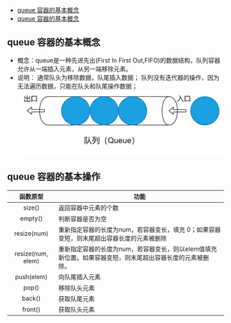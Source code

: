 

<!-- @import "[TOC]" {cmd="toc" depthFrom=1 depthTo=6 orderedList=false} -->
<!-- code_chunk_output -->
- [queue 容器的基本概念](#queue-容器的基本概念)
- [queue 容器的基本概念](#queue-容器的基本概念)


<!-- /code_chunk_output -->

## queue 容器的基本概念
- 概念：queue是一种先进先出(First In First Out,FIFO)的数据结构，队列容器允许从一端插入元素，从另一端移除元素。
- 说明：
通常队头为移除数据，队尾插入数据；
队列没有迭代器的操作，因为无法遍历数据，只能在队头和队尾操作数据；
![d](..\Image\\queue.jpeg)

## queue 容器的基本操作
|函数原型|功能|
|:--:|--|
|size()	            |返回容器中元素的个数|
|empty()	        |判断容器是否为空|
|resize(num)	    |重新指定容器的长度为num，若容器变长，填充 0；如果容器变短，则末尾超出容器长度的元素被删除|
|resize(num, elem)	|重新指定容器的长度为num，若容器变长，则以elem值填充新位置。如果容器变短，则末尾超出容器长度的元素被删除。|
|push(elem)         |向队尾插入元素|
|pop()	            |移除队头元素|
|back()	            |获取队尾元素|
|front()	        |获取队头元素|







